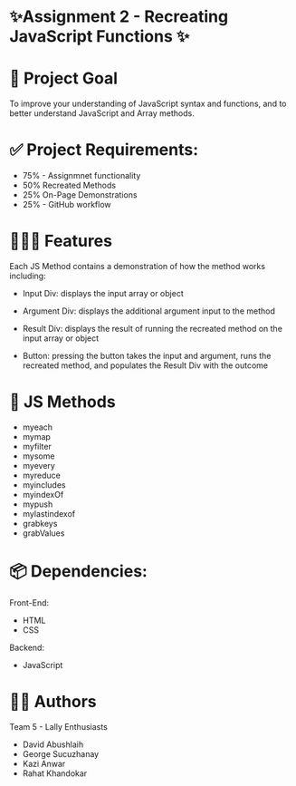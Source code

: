 # ✨Assignment 2 - Recreating JavaScript Functions ✨

# 🚀 Project Goal
To improve your understanding of JavaScript syntax and functions, and to better understand JavaScript and Array methods.
# ✅ Project Requirements:
* 75% - Assignmnet functionality
* 50% Recreated Methods
* 25% On-Page Demonstrations
* 25% - GitHub workflow

# 👩🏽‍🚀 Features
Each JS Method contains a demonstration of how the method works including:
* Input Div: displays the input array or object

* Argument Div: displays the additional argument input to the method

* Result Div: displays the result of running the recreated method on the input array or object

* Button: pressing the button takes the input and argument, runs the recreated method, and populates the Result Div with the outcome



# 🔨 JS Methods
* myeach
* mymap
* myfilter
* mysome
* myevery
* myreduce
* myincludes
* myindexOf
* mypush
* mylastindexof
* grabkeys
* grabValues


# 📦 Dependencies:

Front-End:
- HTML
- CSS

Backend:
- JavaScript

# 👨‍💻 Authors
Team 5 - Lally Enthusiasts

- David Abushlaih
- George Sucuzhanay
- Kazi Anwar
- Rahat Khandokar